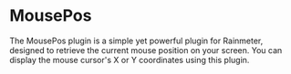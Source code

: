 # MousePos
The MousePos plugin is a simple yet powerful plugin for Rainmeter, designed to retrieve the current mouse position on your screen. You can display the mouse cursor's X or Y coordinates using this plugin.
